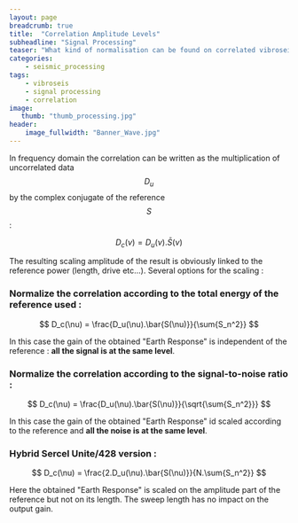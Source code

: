 ```yaml
---
layout: page
breadcrumb: true
title:  "Correlation Amplitude Levels"
subheadline: "Signal Processing"
teaser: "What kind of normalisation can be found on correlated vibroseis data"
categories:
    - seismic_processing
tags:
    - vibroseis
    - signal processing
    - correlation
image:
   thumb: "thumb_processing.jpg"
header:
    image_fullwidth: "Banner_Wave.jpg"
---
```



In frequency domain the correlation can be written as the multiplication of uncorrelated data $$D_u$$ by the complex conjugate of the reference $$S$$ :

$$
D_c(\nu)=‎ D_u(\nu).\bar{S}(\nu)
$$

The resulting scaling amplitude of the result is obviously linked to the reference power (length, drive etc...).
Several options for the scaling :


### Normalize the correlation according to the total energy of the reference used : 

$$
D_c(\nu) = \frac{D_u(\nu).\bar{S(\nu)}}{\sum{S_n^2}}
$$

In this case the gain of the obtained "Earth Response" is independent of the reference : **all the signal is at the same level**.

### Normalize the correlation according to the signal-to-noise ratio :

$$
D_c(\nu) = \frac{D_u(\nu).\bar{S(\nu)}}{\sqrt{\sum{S_n^2}}}
$$

In this case the gain of the obtained "Earth Response" id scaled according to the reference and **all the noise is at the same level**.

### Hybrid Sercel Unite/428 version :

$$
D_c(\nu) = \frac{2.D_u(\nu).\bar{S(\nu)}}{N.\sum{S_n^2}}
$$

Here the obtained "Earth Response" is scaled on the amplitude part of the reference but not on its length. The sweep length has no impact on the output gain.
 
	